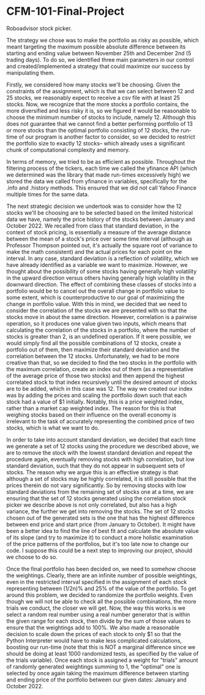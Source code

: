 # CFM-101-Final-Project
Roboadvisor stock picker.

The strategy we chose was to make the portfolio as risky as possible, which meant targeting the maximum possible absolute difference between its starting and ending value between November 25th and December 2nd (5 trading days). To do so, we identified three main parameters in our control and created/implemented a strategy that could maximize our success by manipulating them.

Firstly, we considered how many stocks we'll be choosing. Given the constraints of the assignment, which is that we can select between 12 and 25 stocks, we reasonably expect to receive a csv file with at least 25 stocks. Now, we recognize that the more stocks a portfolio contains, the more diversified and less risky it is, so we figured it would be reasonable to choose the minimum number of stocks to include, namely 12. Although this does not guarantee that we cannot find a better performing portfolio of 13 or more stocks than the optimal portfolio consisting of 12 stocks, the run-time of our program is another factor to consider, so we decided to restrict the portfolio size to exactly 12 stocks– which already uses a significant chunk of computational complexity and memory.

In terms of memory, we tried to be as efficient as possible. Throughout the filtering process of the tickers, each time we called the yfinance API (which we determined was the library that made run-times excessively high) we stored the data we called from yfinance in variables, specifically for the .info and .history methods. This ensured that we did not call Yahoo Finance multiple times for the same data. 

The next strategic decision we undertook was to consider how the 12 stocks we'll be choosing are to be selected based on the limited historical data we have, namely the price history of the stocks between January and October 2022. We recalled from class that standard deviation, in the context of stock pricing, is essentially a measure of the average distance between the mean of a stock's price over some time interval (although as Professor Thompson pointed out, it's actually the square root of variance to make the math consistent) and the actual prices for each point on the interval. In any case, standard deviation is a reflection of volatility, which we have already identified as a variable we want to maximize. However, we thought about the possibility of some stocks having generally high volatility in the upward direction versus others having generally high volatility in the downward direction. The effect of combining these classes of stocks into a portfolio would be to cancel out the overall change in portfolio value to some extent, which is counterproductive to our goal of maximizing the change in portfolio value. With this in mind, we decided that we need to consider the correlation of the stocks we are presented with so that the stocks move in about the same direction. However, correlation is a pairwise operation, so it produces one value given two inputs, which means that calculating the correlation of the stocks in a portfolio, where the number of stocks is greater than 2, is an undefined operation. If it were possible, we would simply find all the possible combinations of 12 stocks, create a portfolio out of them, then maximize their standard deviation and the correlation between the 12 stocks. Unfortunately, we had to be more creative than that, so we decided to find the two stocks in the portfolio with the maximum correlation, create an index out of them (as a representative of the average price of those two stocks) and then append the highest correlated stock to that index recursively until the desired amount of stocks are to be added, which in this case was 12. The way we created our index was by adding the prices and scaling the portfolio down such that each stock had a value of $1 initially. Notably, this is a price weighted index, rather than a market cap weighted index. The reason for this is that weighing stocks based on their influence on the overall economy is irrelevant to the task of accurately representing the combined price of two stocks, which is what we want to do. 

In order to take into account standard deviation, we decided that each time we generate a set of 12 stocks using the procedure we described above, we are to remove the stock with the lowest standard deviation and repeat the procedure again, eventually removing stocks with high correlation, but low standard deviation, such that they do not appear in subsequent sets of stocks. The reason why we argue this is an effective strategy is that although a set of stocks may be highly correlated, it is still possible that the prices therein do not vary significantly. So by removing stocks with low standard deviations from the remaining set of stocks one at a time, we are ensuring that the set of 12 stocks generated using the correlation stock picker we describe above is not only correlated, but also has a high variance, the further we get into removing the stocks. The set of 12 stocks chosen out of the generated sets is the one that has the highest difference between end price and start price (from January to October). It might have been a better idea to find the line of best fit and calculate the absolute value of its slope (and try to maximize it) to conduct a more holistic examination of the price patterns of the portfolios, but it's too late now to change our code. I suppose this could be a next step to improving our project, should we choose to do so. 

Once the final portfolio has been decided on, we need to somehow choose the weightings. Clearly, there are an infinite number of possible weightings, even in the restricted interval specified in the assignment of each stock representing between (1/2n)% and 25% of the value of the portfolio. To get around this problem, we decided to randomize the portfolio weights. Even though we will not be able to check all the possible combinations, the more trials we conduct, the closer we will get. Now, the way this works is we select a random real number using a real number generator that is within the given range for each stock, then divide by the sum of those values to ensure that the weightings add to 100%. We also made a reasonable decision to scale down the prices of each stock to only $1 so that the Python Interpreter would have to make less complicated calculations, boosting our run-time (note that this is NOT a marginal difference since we should be doing at least 1000 randomized tests, as specified by the value of the trials variable). Once each stock is assigned a weight for "trials" amount of randomly generated weightings summing to 1, the "optimal" one is selected by once again taking the maximum difference between starting and ending price of the portfolio between our given dates: January and October 2022. 

